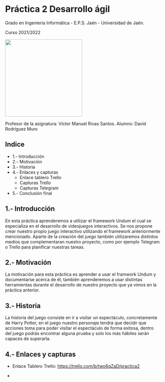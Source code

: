 # Práctica 2 Desarrollo ágil

Grado en Ingeniería Informática - E.P.S. Jaén - Universidad de Jaén.

Curso 2021/2022

<img src='./media/img/logos - UJA (horizontal).jpg' class='float_right' width='250' height='250'>

Profesor de la asignatura: Víctor Manuel Rivas Santos.
Alumno: David Rodríguez Muro

## Indice
*  1.- Introducción 
*  2.- Motivación 
*  3.- Historia
*  4.- Enlaces y capturas
      * Enlace tablero Trello
      * Capturas Trello
      * Capturas Telegram
 * 5.- Conclusión final

## 1.- Introducción

  En esta práctica aprenderemos a utilizar el framework Undum el cual se especializa en el desarrollo de videojuegos interactivos. Se nos propone crear nuestro propio juego interactivo utilizando el framework anteriormente mencionado. Aparte de la creación del juego también utilizaremos distintos medios que complementaran nuestro proyecto, como por ejemplo Telegram o Trello para planificar nuestras tareas.
  
## 2.- Motivación

  La motivación para esta práctica es aprender a usar el framwork Undum y documentarse acerca de él, también aprenderemos a usar distintas herramientas durante el desarrollo de nuestro proyecto que ya vimos en la práctica anterior.
  
## 3.- Historia

  La historia del juego consiste en ir a visitar un espectáculo, concretamente de Harry Potter, en el juego nuestro personaje tendrá que decidir que acciones toma para poder visitar el espectáculo de forma exitosa, dentro del juego podrás encontrar alguna prueba y solo los más hábiles serán capaces de superarla.

## 4.- Enlaces y capturas 

* Enlace Tablero Trello: https://trello.com/b/two6qZaD/practica2
    
*    
